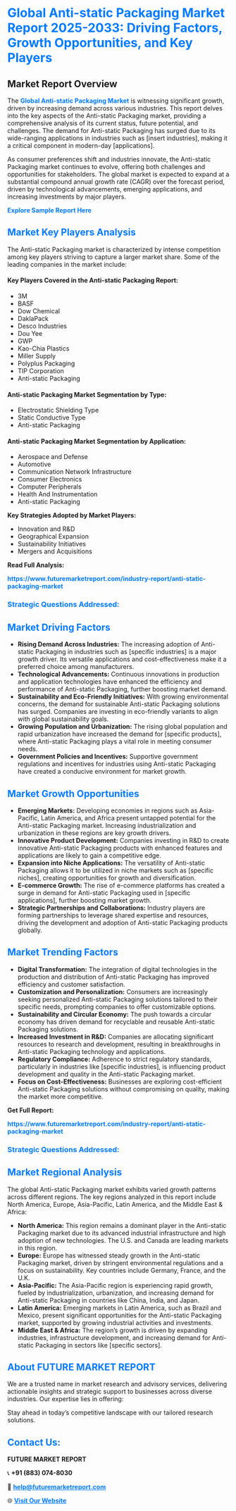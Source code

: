 <h1 style="color: #007BFF;">Global Anti-static Packaging Market Report 2025-2033: Driving Factors, Growth Opportunities, and Key Players</h1>

<section id="overview">
<h2>Market Report Overview</h2>
<p>The <a href="https://www.futuremarketreport.com/industry-report/anti-static-packaging-market" style="color: #007BFF; text-decoration: none;"><strong>Global Anti-static Packaging Market</strong></a> is witnessing significant growth, driven by increasing demand across various industries. This report delves into the key aspects of the Anti-static Packaging market, providing a comprehensive analysis of its current status, future potential, and challenges. The demand for Anti-static Packaging has surged due to its wide-ranging applications in industries such as [insert industries], making it a critical component in modern-day [applications].</p>
<p>As consumer preferences shift and industries innovate, the Anti-static Packaging market continues to evolve, offering both challenges and opportunities for stakeholders. The global market is expected to expand at a substantial compound annual growth rate (CAGR) over the forecast period, driven by technological advancements, emerging applications, and increasing investments by major players.</p>
</section>

<section id="overview">
<p><a href="https://www.futuremarketreport.com/request-sample/reportId=107449" style="color: #007BFF; text-decoration: none;"><strong>Explore Sample Report Here</strong></a></p>
</section>

<section id="key-players">
<h2 style="color: #007BFF;">Market Key Players Analysis</h2>
<p>The Anti-static Packaging market is characterized by intense competition among key players striving to capture a larger market share. Some of the leading companies in the market include:</p>
<h4>Key Players Covered in the Anti-static Packaging Report:</h4>
<ul><li>3M</li><li>BASF</li><li>Dow Chemical</li><li>DaklaPack</li><li>Desco Industries</li><li>Dou Yee</li><li>GWP</li><li>Kao-Chia Plastics</li><li>Miller Supply</li><li>Polyplus Packaging</li><li>TIP Corporation</li><li>Anti-static Packaging</li></ul>
<h4>Anti-static Packaging Market Segmentation by Type:</h4>
<ul><li>Electrostatic Shielding Type</li><li>Static Conductive Type</li><li>Anti-static Packaging</li></ul>

<h4>Anti-static Packaging Market Segmentation by Application:</h4>
<ul><li>Aerospace and Defense</li><li>Automotive</li><li>Communication Network Infrastructure</li><li>Consumer Electronics</li><li>Computer Peripherals</li><li>Health And Instrumentation</li><li>Anti-static Packaging</li></ul>
<p><strong>Key Strategies Adopted by Market Players:</strong></p>
<ul>
<li>Innovation and R&D</li>
<li>Geographical Expansion</li>
<li>Sustainability Initiatives</li>
<li>Mergers and Acquisitions</li>
</ul>
</section>

<section>
<p><strong>Read Full Analysis: </strong></p><a href="https://www.futuremarketreport.com/industry-report/anti-static-packaging-market" style="color: #007BFF; text-decoration: none;"><strong>https://www.futuremarketreport.com/industry-report/anti-static-packaging-market</strong></a>
<h3 style="color: #007BFF;">Strategic Questions Addressed:</h3>
</section>

<section id="driving-factors">
<h2 style="color: #007BFF;">Market Driving Factors</h2>
<ul>
<li><strong>Rising Demand Across Industries:</strong> The increasing adoption of Anti-static Packaging in industries such as [specific industries] is a major growth driver. Its versatile applications and cost-effectiveness make it a preferred choice among manufacturers.</li>
<li><strong>Technological Advancements:</strong> Continuous innovations in production and application technologies have enhanced the efficiency and performance of Anti-static Packaging, further boosting market demand.</li>
<li><strong>Sustainability and Eco-Friendly Initiatives:</strong> With growing environmental concerns, the demand for sustainable Anti-static Packaging solutions has surged. Companies are investing in eco-friendly variants to align with global sustainability goals.</li>
<li><strong>Growing Population and Urbanization:</strong> The rising global population and rapid urbanization have increased the demand for [specific products], where Anti-static Packaging plays a vital role in meeting consumer needs.</li>
<li><strong>Government Policies and Incentives:</strong> Supportive government regulations and incentives for industries using Anti-static Packaging have created a conducive environment for market growth.</li>
</ul>
</section>

<section id="growth-opportunities">
<h2 style="color: #007BFF;">Market Growth Opportunities</h2>
<ul>
<li><strong>Emerging Markets:</strong> Developing economies in regions such as Asia-Pacific, Latin America, and Africa present untapped potential for the Anti-static Packaging market. Increasing industrialization and urbanization in these regions are key growth drivers.</li>
<li><strong>Innovative Product Development:</strong> Companies investing in R&D to create innovative Anti-static Packaging products with enhanced features and applications are likely to gain a competitive edge.</li>
<li><strong>Expansion into Niche Applications:</strong> The versatility of Anti-static Packaging allows it to be utilized in niche markets such as [specific niches], creating opportunities for growth and diversification.</li>
<li><strong>E-commerce Growth:</strong> The rise of e-commerce platforms has created a surge in demand for Anti-static Packaging used in [specific applications], further boosting market growth.</li>
<li><strong>Strategic Partnerships and Collaborations:</strong> Industry players are forming partnerships to leverage shared expertise and resources, driving the development and adoption of Anti-static Packaging products globally.</li>
</ul>
</section>

<section id="trending-factors">
<h2 style="color: #007BFF;">Market Trending Factors</h2>
<ul>
<li><strong>Digital Transformation:</strong> The integration of digital technologies in the production and distribution of Anti-static Packaging has improved efficiency and customer satisfaction.</li>
<li><strong>Customization and Personalization:</strong> Consumers are increasingly seeking personalized Anti-static Packaging solutions tailored to their specific needs, prompting companies to offer customizable options.</li>
<li><strong>Sustainability and Circular Economy:</strong> The push towards a circular economy has driven demand for recyclable and reusable Anti-static Packaging solutions.</li>
<li><strong>Increased Investment in R&D:</strong> Companies are allocating significant resources to research and development, resulting in breakthroughs in Anti-static Packaging technology and applications.</li>
<li><strong>Regulatory Compliance:</strong> Adherence to strict regulatory standards, particularly in industries like [specific industries], is influencing product development and quality in the Anti-static Packaging market.</li>
<li><strong>Focus on Cost-Effectiveness:</strong> Businesses are exploring cost-efficient Anti-static Packaging solutions without compromising on quality, making the market more competitive.</li>
</ul>
</section>

<section>
<p><strong>Get Full Report: </strong></p><a href="https://www.futuremarketreport.com/industry-report/anti-static-packaging-market" style="color: #007BFF; text-decoration: none;"><strong>https://www.futuremarketreport.com/industry-report/anti-static-packaging-market</strong></a>
<h3 style="color: #007BFF;">Strategic Questions Addressed:</h3>
</section>


<section id="regional-analysis">
<h2 style="color: #007BFF;">Market Regional Analysis</h2>
<p>The global Anti-static Packaging market exhibits varied growth patterns across different regions. The key regions analyzed in this report include North America, Europe, Asia-Pacific, Latin America, and the Middle East & Africa:</p>
<ul>
<li><strong>North America:</strong> This region remains a dominant player in the Anti-static Packaging market due to its advanced industrial infrastructure and high adoption of new technologies. The U.S. and Canada are leading markets in this region.</li>
<li><strong>Europe:</strong> Europe has witnessed steady growth in the Anti-static Packaging market, driven by stringent environmental regulations and a focus on sustainability. Key countries include Germany, France, and the U.K.</li>
<li><strong>Asia-Pacific:</strong> The Asia-Pacific region is experiencing rapid growth, fueled by industrialization, urbanization, and increasing demand for Anti-static Packaging in countries like China, India, and Japan.</li>
<li><strong>Latin America:</strong> Emerging markets in Latin America, such as Brazil and Mexico, present significant opportunities for the Anti-static Packaging market, supported by growing industrial activities and investments.</li>
<li><strong>Middle East & Africa:</strong> The region’s growth is driven by expanding industries, infrastructure development, and increasing demand for Anti-static Packaging in sectors like [specific sectors].</li>
</ul>
</section>

<footer>
<h2 style="color: #007BFF;">About FUTURE MARKET REPORT</h2>
<p>We are a trusted name in market research and advisory services, delivering actionable insights and strategic support to businesses across diverse industries. Our expertise lies in offering:</p>

<p>Stay ahead in today’s competitive landscape with our tailored research solutions.</p>

<h2 style="color: #007BFF;">Contact Us:</h2>
<p><strong>FUTURE MARKET REPORT</strong></p>
<p>📞 <strong>+91 (883) 074-8030</strong></p>
<p>📧 <strong><a href="mailto:help@futuremarketreport.com" style="color: #007BFF;">help@futuremarketreport.com</a></strong></p>
<p>🌐 <strong><a href="https://www.futuremarketreport.com/" style="color: #007BFF;">Visit Our Website</a></strong></p>
</footer>